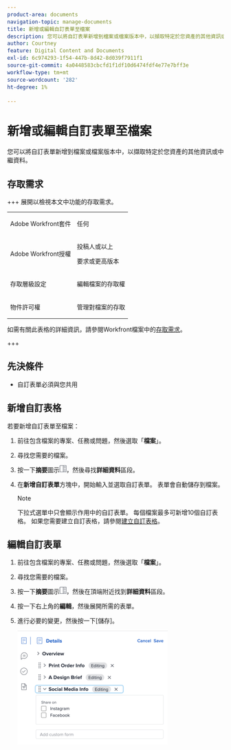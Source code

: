 ```yaml
---
product-area: documents
navigation-topic: manage-documents
title: 新增或編輯自訂表單至檔案
description: 您可以將自訂表單新增到檔案或檔案版本中，以擷取特定於您資產的其他資訊或中繼資料。
author: Courtney
feature: Digital Content and Documents
exl-id: 6c974293-1f54-447b-8d42-8d039f7911f1
source-git-commit: 4a0448583cbcfd1f1df10d6474fdf4e77e7bff3e
workflow-type: tm+mt
source-wordcount: '282'
ht-degree: 1%

---
```


# 新增或編輯自訂表單至檔案

您可以將自訂表單新增到檔案或檔案版本中，以擷取特定於您資產的其他資訊或中繼資料。

## 存取需求

+++ 展開以檢視本文中功能的存取需求。

<table style="table-layout:auto"> 
 <col> 
 <col> 
 <tbody> 
  <tr> 
   <td role="rowheader">Adobe Workfront套件</td> 
   <td> <p> 任何</p> </td> 
  </tr> 
  <tr> 
   <td role="rowheader">Adobe Workfront授權</td> 
   <td> 
   <p>投稿人或以上</p>
   <p>要求或更高版本</p> </td> 
  </tr> 
  <tr> 
   <td role="rowheader">存取層級設定</td> 
   <td> <p>編輯檔案的存取權</p> </td> 
  </tr> 
  <tr> 
   <td role="rowheader">物件許可權</td> 
   <td> <p>管理對檔案的存取</p> </td> 
  </tr> 
 </tbody> 
</table>

如需有關此表格的詳細資訊，請參閱Workfront檔案中的[存取需求](/help/quicksilver/administration-and-setup/add-users/access-levels-and-object-permissions/access-level-requirements-in-documentation.md)。

+++

## 先決條件

* 自訂表單必須與您共用

## 新增自訂表格

若要新增自訂表單至檔案：

1. 前往包含檔案的專案、任務或問題，然後選取「**檔案**」。
1. 尋找您需要的檔案。

1. 按一下&#x200B;**摘要**&#x200B;圖示![摘要圖示](assets/summary-panel-icon.png)，然後尋找&#x200B;**詳細資料**&#x200B;區段。
1. 在&#x200B;**新增自訂表單**&#x200B;方塊中，開始輸入並選取自訂表單。 表單會自動儲存到檔案。

   >[!NOTE]
   >
   >下拉式選單中只會顯示作用中的自訂表單。 每個檔案最多可新增10個自訂表格。 如果您需要建立自訂表格，請參閱[建立自訂表格](/help/quicksilver/administration-and-setup/customize-workfront/create-manage-custom-forms/form-designer/design-a-form/design-a-form.md)。

## 編輯自訂表單

1. 前往包含檔案的專案、任務或問題，然後選取「**檔案**」。
1. 尋找您需要的檔案。

1. 按一下&#x200B;**摘要**&#x200B;圖示![摘要圖示](assets/summary-panel-icon.png)，然後在頂端附近找到&#x200B;**詳細資料**&#x200B;區段。
1. 按一下右上角的&#x200B;**編輯**，然後展開所需的表單。
1. 進行必要的變更，然後按一下[儲存]。**&#x200B;**

   ![編輯自訂表單](assets/edit-custom-form-350x265.png)
